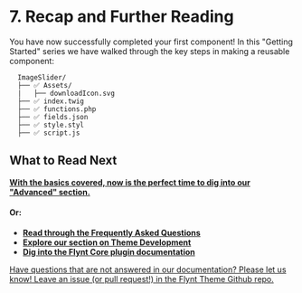 # 7. Recap and Further Reading

You have now successfully completed your first component! In this "Getting Started" series we have walked through the key steps in making a reusable component:

```
  ImageSlider/
  ├── ✅ Assets/
  |   ├── downloadIcon.svg
  ├── ✅ index.twig
  ├── ✅ functions.php
  ├── ✅ fields.json
  ├── ✅ style.styl
  ├── ✅ script.js
```

<div class="alert">
  <h2>What to Read Next</h2>
  <p><strong><a href="../advanced/readme.md">With the basics covered, now is the perfect time to dig into our "Advanced" section.</a></strong></p>
  <h4>Or:</h4>
  <ul>
    <li><strong><a href="../faq/readme.md">Read through the Frequently Asked Questions</a></strong></li>
    <li><strong><a href="../theme-development/readme.md">Explore our section on Theme Development</a></strong></li>
    <li><strong><a href="../add-link">Dig into the Flynt Core plugin documentation</a></strong></li>
  </ul>
</div>

<a href="/add-link" class="source-note">Have questions that are not answered in our documentation? Please let us know! Leave an issue (or pull request!) in the Flynt Theme Github repo.</a>
